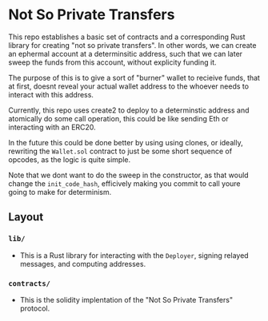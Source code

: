 # Not So Private Transfers

This repo establishes a basic set of contracts and a corresponding Rust library for creating "not so private transfers". 
In other words, we can create an ephermal account at a determinsitic address, such that we can later sweep the funds from this account,
without explicity funding it.

The purpose of this is to give a sort of "burner" wallet to recieive funds, that at first, doesnt reveal your actual wallet address to the whoever needs
to interact with this address.

Currently, this repo uses create2 to deploy to a determinstic address and atomically do some call operation, this could be like sending Eth or interacting with an ERC20.

In the future this could be done better by using using clones, or ideally, rewriting the `Wallet.sol` contract to just be some short sequence of opcodes, as the logic is quite simple.

Note that we dont want to do the sweep in the constructor, as that would change the `init_code_hash`, efficively making you commit to call youre going to make for determinism.

## Layout

### `lib/`

- This is a Rust library for interacting with the `Deployer`, signing relayed messages, and computing addresses.

### `contracts/`

- This is the solidity implentation of the "Not So Private Transfers" protocol.